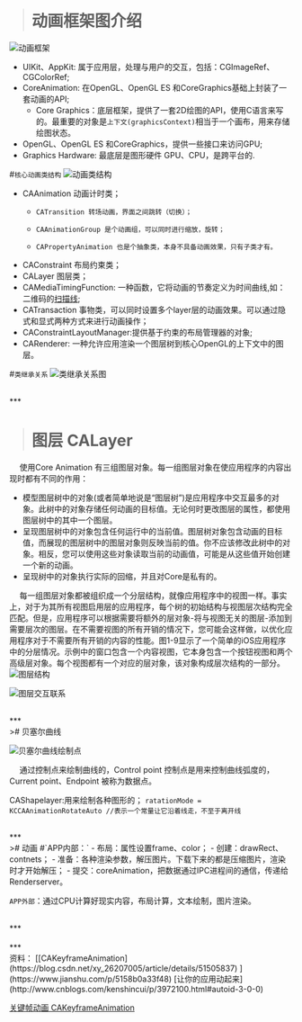 ># 动画框架图介绍
![动画框架](https://upload-images.jianshu.io/upload_images/2959789-ab6a0ba9b3fcaa60.png?imageMogr2/auto-orient/strip%7CimageView2/2/w/1240)

-  UIKit、AppKit:  属于应用层，处理与用户的交互，包括：CGImageRef、CGColorRef;
-  CoreAnimation:  在OpenGL、OpenGL ES 和CoreGraphics基础上封装了一套动画的API;
      -  Core Graphics：底层框架，提供了一套2D绘图的API，使用C语言来写的。最重要的对象是`上下文(graphicsContext)`相当于一个画布，用来存储绘图状态。
-  OpenGL、OpenGL ES 和CoreGraphics，提供一些接口来访问GPU;
-  Graphics Hardware:  最底层是图形硬件 GPU、CPU，是跨平台的.


#`核心动画类结构`
![动画类结构](https://upload-images.jianshu.io/upload_images/2959789-a4ed14863205a659.jpg?imageMogr2/auto-orient/strip%7CimageView2/2/w/1240)

-  CAAnimation 动画计时类；
    -     CATransition 转场动画，界面之间跳转（切换）；
    -     CAAnimationGroup 是个动画组，可以同时进行缩放，旋转；
    -     CAPropertyAnimation 也是个抽象类，本身不具备动画效果，只有子类才有。
-  CAConstraint 布局约束类；
-  CALayer 图层类；
- CAMediaTimingFunction: 一种函数，它将动画的节奏定义为时间曲线,如：二维码的[扫描线](https://www.cnblogs.com/YouXianMing/p/4421492.html);
-  CATransaction 事物类，可以同时设置多个layer层的动画效果。可以通过隐式和显式两种方式来进行动画操作；
-  CAConstraintLayoutManager:提供基于约束的布局管理器的对象;
-  CARenderer:  一种允许应用渲染一个图层树到核心OpenGL的上下文中的图层。


#`类继承关系`
![类继承关系图](https://upload-images.jianshu.io/upload_images/2959789-edc3c2af0cd66cd5.png?imageMogr2/auto-orient/strip%7CimageView2/2/w/1240)












<br/>
***
<br/>


># 图层 CALayer
&emsp;  使用Core  Animation 有三组图层对象。每一组图层对象在使应用程序的内容出现时都有不同的作用：

-  模型图层树中的对象(或者简单地说是“图层树”)是应用程序中交互最多的对象。此树中的对象存储任何动画的目标值。无论何时更改图层的属性，都使用图层树中的其中一个图层。
- 呈现图层树中的对象包含任何运行中的当前值。图层树对象包含动画的目标值，而展现的图层树中的图层对象则反映当前的值。你不应该修改此树中的对象。相反，您可以使用这些对象读取当前的动画值，可能是从这些值开始创建一个新的动画。
-  呈现树中的对象执行实际的回缩，并且对Core是私有的。

&emsp;  每一组图层对象都被组织成一个分层结构，就像应用程序中的视图一样。事实上，对于为其所有视图启用层的应用程序，每个树的初始结构与视图层次结构完全匹配。但是，应用程序可以根据需要将额外的层对象-将与视图无关的图层-添加到需要层次的图层。在不需要视图的所有开销的情况下，您可能会这样做，以优化应用程序对于不需要所有开销的内容的性能。图1-9显示了一个简单的iOS应用程序中的分层情况。示例中的窗口包含一个内容视图，它本身包含一个按钮视图和两个高级层对象。每个视图都有一个对应的层对象，该对象构成层次结构的一部分。
![图层结构](https://upload-images.jianshu.io/upload_images/2959789-1bc6783de5287194.png?imageMogr2/auto-orient/strip%7CimageView2/2/w/1240)


![图层交互联系](https://upload-images.jianshu.io/upload_images/2959789-0bf4df9cc8b41c7b.png?imageMogr2/auto-orient/strip%7CimageView2/2/w/1240)





<br/>
***
<br/>
># 贝塞尔曲线


![贝塞尔曲线绘制点](https://upload-images.jianshu.io/upload_images/2959789-a80388c2c56ad4a3.gif?imageMogr2/auto-orient/strip)

&emsp;  通过控制点来绘制曲线的，Control point 控制点是用来控制曲线弧度的，Current point、Endpoint 被称为数据点。

CAShapelayer:用来绘制各种图形的；
`ratationMode = KCCAAnimationRotateAuto //表示一个常量让它沿着线走，不至于离开线` 






<br/>
***
<br/>
># 动画
#`APP内部：`
  -  布局：属性设置frame、color；
  -  创建：drawRect、contnets；
  -  准备：各种渲染参数，解压图片。下载下来的都是压缩图片，渲染时才开始解压；
  -  提交：coreAnimation，把数据通过IPC进程间的通信，传递给Renderserver。

 `APP外部`：通过CPU计算好现实内容，布局计算，文本绘制，图片渲染。





<br/>
***
<br/>





<br/>
***
<br/>
资料：
[[CAKeyframeAnimation](https://blog.csdn.net/xy_26207005/article/details/51505837)
](https://www.jianshu.com/p/5158b0a33f48)
[让你的应用动起来](http://www.cnblogs.com/kenshincui/p/3972100.html#autoid-3-0-0)

[关键帧动画 CAKeyframeAnimation](https://blog.csdn.net/xy_26207005/article/details/51505837)
